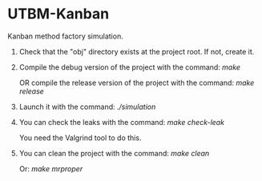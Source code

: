 UTBM-Kanban
===========

Kanban method factory simulation.
1. Check that the "obj" directory exists at the project root. If not, create it.

2. Compile the debug version of the project with the command: *make*

   OR compile the release version of the project with the command: *make release*

3. Launch it with the command: *./simulation*

4. You can check the leaks with the command: *make check-leak*

   You need the Valgrind tool to do this.
   
5. You can clean the project with the command: *make clean*

   Or: *make mrproper*

